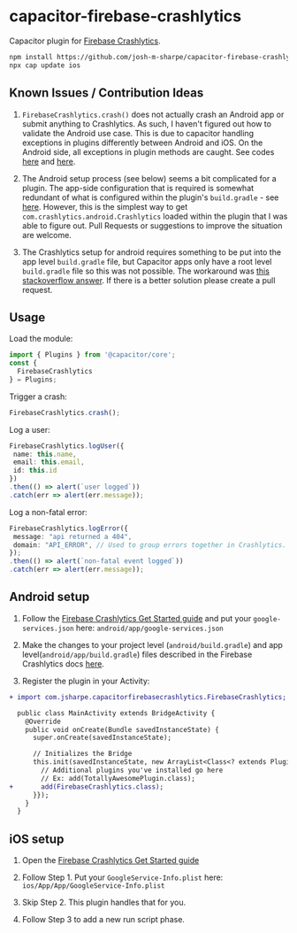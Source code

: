 # capacitor-firebase-crashlytics

Capacitor plugin for [Firebase Crashlytics](https://firebase.google.com/docs/crashlytics/get-started).

```bash
npm install https://github.com/josh-m-sharpe/capacitor-firebase-crashlytics.git
npx cap update ios
```

## Known Issues / Contribution Ideas

1. `FirebaseCrashlytics.crash()` does not actually crash an Android app or submit anything to Crashlytics.  As such, I haven't figured out how to validate the Android use case. This is due to capacitor handling exceptions in plugins differently between Android and iOS.  On the Android side, all exceptions in plugin methods are caught. See codes [here](https://github.com/ionic-team/capacitor/blob/1.3.0/android/capacitor/src/main/java/com/getcapacitor/PluginHandle.java#L98-L102) and [here](https://github.com/ionic-team/capacitor/blob/1.3.0/android/capacitor/src/main/java/com/getcapacitor/Bridge.java#L531-L534).

2. The Android setup process (see below) seems a bit complicated for a plugin.  The app-side configuration that is required is somewhat redundant of what is configured within the plugin's `build.gradle` - see [here](https://github.com/josh-m-sharpe/capacitor-firebase-crashlytics/blob/master/android/build.gradle).  However, this is the simplest way to get `com.crashlytics.android.Crashlytics` loaded within the plugin that I was able to figure out. Pull Requests or suggestions to improve the situation are welcome.

3. The Crashlytics setup for android requires something to be put into the app level `build.gradle` file, but Capacitor apps only have a root level `build.gradle` file so this was not possible. The workaround was
[this stackoverflow answer](https://stackoverflow.com/a/55737238/10129713). If there is a better solution 
please create a pull request.

## Usage

Load the module:
```typescript
import { Plugins } from '@capacitor/core';
const {
  FirebaseCrashlytics
} = Plugins;
```

Trigger a crash:
```typescript
FirebaseCrashlytics.crash();
```

Log a user:
```typescript
FirebaseCrashlytics.logUser({
 name: this.name,
 email: this.email,
 id: this.id
})
.then(() => alert(`user logged`))
.catch(err => alert(err.message));
```

Log a non-fatal error:
```typescript
FirebaseCrashlytics.logError({
 message: "api returned a 404",
 domain: "API_ERROR", // Used to group errors together in Crashlytics. Only applies to iOS.
});
.then(() => alert(`non-fatal event logged`))
.catch(err => alert(err.message));
```
## Android setup

1. Follow the [Firebase Crashlytics Get Started guide](https://firebase.google.com/docs/crashlytics/get-started?platform=android) and put your `google-services.json` here: `android/app/google-services.json`

2. Make the changes to your project level (`android/build.gradle`) and app level(`android/app/build.gradle`) files described in the Firebase Crashlytics docs [here](https://firebase.google.com/docs/crashlytics/get-started?platform=android).

3. Register the plugin in your Activity:

```diff
+ import com.jsharpe.capacitorfirebasecrashlytics.FirebaseCrashlytics;

  public class MainActivity extends BridgeActivity {
    @Override
    public void onCreate(Bundle savedInstanceState) {
      super.onCreate(savedInstanceState);

      // Initializes the Bridge
      this.init(savedInstanceState, new ArrayList<Class<? extends Plugin>>() {{
        // Additional plugins you've installed go here
        // Ex: add(TotallyAwesomePlugin.class);
+       add(FirebaseCrashlytics.class);
      }});
    }
  }
```

## iOS setup

1. Open the [Firebase Crashlytics Get Started guide](https://firebase.google.com/docs/crashlytics/get-started?platform=ios)

2. Follow Step 1. Put your `GoogleService-Info.plist` here: `ios/App/App/GoogleService-Info.plist`

3. Skip Step 2. This plugin handles that for you.

4. Follow Step 3 to add a new run script phase.


